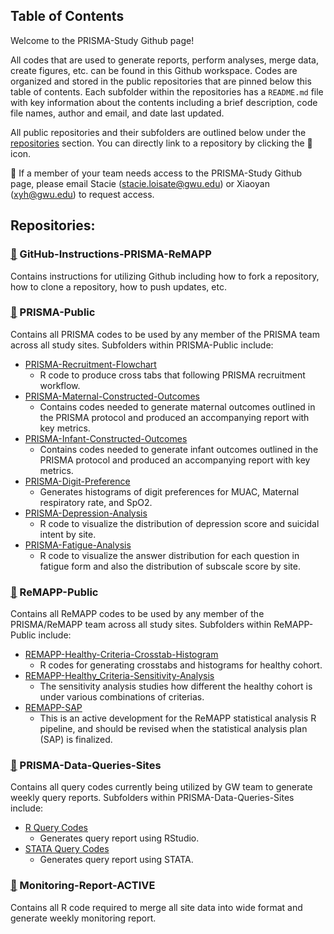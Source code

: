 ## Table of Contents

Welcome to the PRISMA-Study Github page! 

All codes that are used to generate reports, perform analyses, merge data, create figures, etc. can be found in this Github workspace. Codes are organized and stored in the public repositories that are pinned below this table of contents. Each subfolder within the repositories has a `README.md` file with key information about the contents including a brief description, code file names, author and email, and date last updated. 

All public repositories and their subfolders are outlined below under the [repositories](#repositories-anchor) section. You can directly link to a repository by clicking the 📁 icon. 

:pushpin: If a member of your team needs access to the PRISMA-Study Github page, please email Stacie (stacie.loisate@gwu.edu) or Xiaoyan (xyh@gwu.edu) to request access. 

<a name="repositories-anchor"></a>

## Repositories:
### [📁](https://github.com/PRiSMA-Study/GitHub-Instructions-PRISMA-ReMAPP) GitHub-Instructions-PRISMA-ReMAPP
Contains instructions for utilizing Github including how to fork a repository, how to clone a repository, how to push updates, etc. 

### [📁](https://github.com/PRiSMA-Study/PRISMA-Public) PRISMA-Public
Contains all PRISMA codes to be used by any member of the PRISMA team across all study sites. Subfolders within PRISMA-Public include:
* [PRISMA-Recruitment-Flowchart](https://github.com/PRiSMA-Study/PRISMA-Public/blob/main/PRISMA-Recruitment-Flowchart.R)
  + R code to produce cross tabs that following PRISMA recruitment workflow. 
* [PRISMA-Maternal-Constructed-Outcomes](https://github.com/PRiSMA-Study/PRISMA-Public/tree/main/PRISMA-Maternal-Constructed-Outcomes)
  + Contains codes needed to generate maternal outcomes outlined in the PRISMA protocol and produced an accompanying report with key metrics. 
* [PRISMA-Infant-Constructed-Outcomes](https://github.com/PRiSMA-Study/PRISMA-Public/tree/main/PRISMA-Infant-Constructed-Outcomes)
  + Contains codes needed to generate infant outcomes outlined in the PRISMA protocol and produced an accompanying report with key metrics. 
* [PRISMA-Digit-Preference](https://github.com/PRiSMA-Study/PRISMA-Public/tree/main/PRISMA-Digit-Preference)
  + Generates histograms of digit preferences for MUAC, Maternal respiratory rate, and SpO2.
* [PRISMA-Depression-Analysis](https://github.com/PRiSMA-Study/PRISMA-Public/tree/main/PRISMA-Depression-Analysis)
  + R code to visualize the distribution of depression score and suicidal intent by site.
* [PRISMA-Fatigue-Analysis](https://github.com/PRiSMA-Study/PRISMA-Public/tree/main/PRISMA-Fatigue-Analysis)
  + R code to visualize the answer distribution for each question in fatigue form and also the distribution of subscale score by site.
### [📁](https://github.com/PRiSMA-Study/REMAPP-Public) ReMAPP-Public
Contains all ReMAPP codes to be used by any member of the PRISMA/ReMAPP team across all study sites. Subfolders within ReMAPP-Public include:
* [REMAPP-Healthy-Criteria-Crosstab-Histogram](https://github.com/PRiSMA-Study/REMAPP-Public/tree/main/REMAPP-Healthy-Criteria-Crosstab-Histogram)
  + R codes for generating crosstabs and histograms for healthy cohort.
* [REMAPP-Healthy_Criteria-Sensitivity-Analysis](https://github.com/PRiSMA-Study/REMAPP-Public/tree/main/REMAPP-Healthy_Criteria-Sensitivity-Analysis)
  + The sensitivity analysis studies how different the healthy cohort is under various combinations of criterias.
* [REMAPP-SAP](https://github.com/PRiSMA-Study/REMAPP-Public/tree/main/REMAPP-SAP)
  + This is an active development for the ReMAPP statistical analysis R pipeline, and should be revised when the statistical analysis plan (SAP) is finalized.
### [📁](https://github.com/PRiSMA-Study/PRISMA-Data-Queries-Sites) PRISMA-Data-Queries-Sites
Contains all query codes currently being utilized by GW team to generate weekly query reports. Subfolders within PRISMA-Data-Queries-Sites include:
* [R Query Codes](https://github.com/PRiSMA-Study/PRISMA-Data-Queries-Sites/tree/main/R%20Query%20Codes)
  + Generates query report using RStudio.
* [STATA Query Codes](https://github.com/PRiSMA-Study/PRISMA-Data-Queries-Sites/tree/main/Stata%20Query%20Codes)
  + Generates query report using STATA.
 
### [📁](https://github.com/PRiSMA-Study/Monitoring-Report-ACTIVE) Monitoring-Report-ACTIVE
Contains all R code required to merge all site data into wide format and generate weekly monitoring report. 

